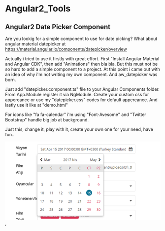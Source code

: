 # Angular2_Tools
Angular2 Date Picker Component
-----------------------------------
Are you lookig for a simple component to use for date picking? What about angular material
datepicker at https://material.angular.io/components/datepicker/overview 

Actually i tried to use it firstly with great effort. First "Install Angular Material and Angular CDK", then add "Animations" then bla bla.
But this must not be so hard to add a simple component to a project. At this point i came out with an idea of why i'm not writing my own
component. And aw_datepicker was born.

Just add "datepicker.component.ts" file to your Angular Components folder. From App.Module register it via NgModule.
Create your custom css for appereance or use my "datepicker.css" codes for default appereance. And lastly use it like at "demo.html"

For icons like "fa fa-calendar" i'm using "Font-Avesome" and "Twitter Bootstrap" handle big job at background.

Just this, change it, play with it, create your own one for your need, have fun..

![alt text](https://raw.githubusercontent.com/asetil/Angular2_Tools/master/datepicker/aw_datepicker.png),
